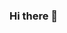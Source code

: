 ### Hi there 👋

<!--
**geogya/geogya** is a ✨ _special_ ✨ repository because its `README.md` (this file) appears on your GitHub profile.

Here are some ideas to get you started:
- 🔭 I’m currently working on building a dashboard with Tableau.
- 🌱 I’m currently learning business analytics on CFI.
- 👯 I’m looking to collaborate on live data dashboards.
- 📫 How to reach me: ggyamfi@g.emporia.edu
-->
